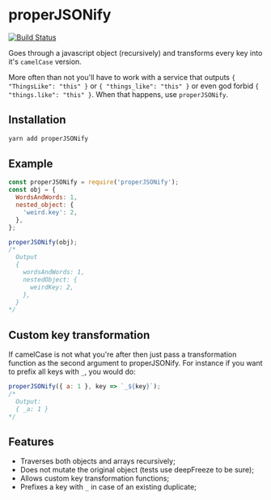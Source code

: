 # properJSONify

[![Build Status](https://travis-ci.org/joaojeronimo/properJSONify.svg?branch=master)](https://travis-ci.org/joaojeronimo/properJSONify)

Goes through a javascript object (recursively) and transforms every key into it's `camelCase` version.

More often than not you'll have to work with a service that outputs `{ "ThingsLike": "this" }`
or `{ "things_like": "this" }` or even god forbid `{ "things.like": "this" }`. When that happens,
use `properJSONify`.

## Installation

```bash
yarn add properJSONify
```

## Example

```javascript
const properJSONify = require('properJSONify');
const obj = {
  WordsAndWords: 1,
  nested_object: {
    'weird.key': 2,
  },
};

properJSONify(obj);
/*
  Output
  {
    wordsAndWords: 1,
    nestedObject: {
      weirdKey: 2,
    },
  }
*/
```

## Custom key transformation

If camelCase is not what you're after then just pass a transformation function as the
second argument to properJSONify. For instance if you want to prefix all keys with
`_`, you would do:

```javascript
properJSONify({ a: 1 }, key => `_${key}`);
/*
  Output:
  { _a: 1 }
*/
```

## Features

- Traverses both objects and arrays recursively;
- Does not mutate the original object (tests use deepFreeze to be sure);
- Allows custom key transformation functions;
- Prefixes a key with `_` in case of an existing duplicate;
